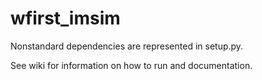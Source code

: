 # wfirst_imsim

Nonstandard dependencies are represented in setup.py.

See wiki for information on how to run and documentation.
